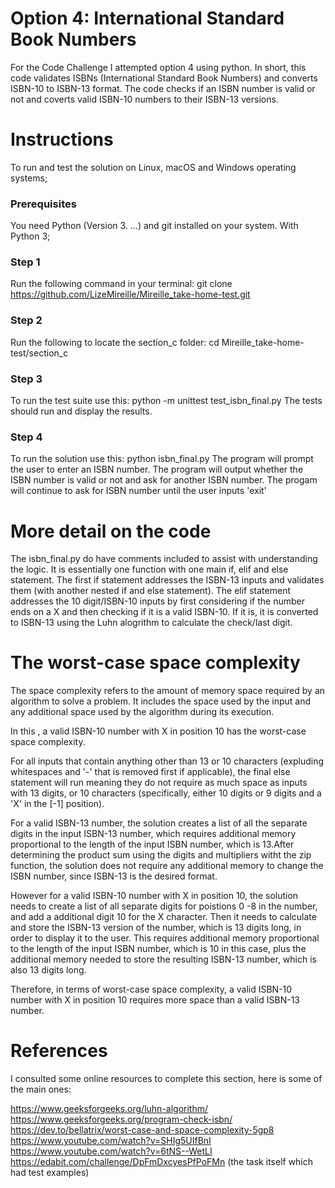 # Option 4: International Standard Book Numbers

For the Code Challenge I attempted option 4 using python. 
In short, this code validates ISBNs (International Standard Book Numbers) and converts ISBN-10 to ISBN-13 format. 
The code checks if an ISBN number is valid or not and coverts valid ISBN-10 numbers to their ISBN-13 versions. 

# Instructions 
To run and test the solution on Linux, macOS and Windows operating systems; 

### Prerequisites
You need Python (Version 3. ...) and git installed on your system. With Python 3; 

### Step 1
Run the following command in your terminal:
git clone https://github.com/LizeMireille/Mireille_take-home-test.git

### Step 2
Run the following to locate the section_c folder:
cd Mireille_take-home-test/section_c

### Step 3
To run the test suite use this:
python -m unittest test_isbn_final.py
The tests should run and display the results.

### Step 4 
To run the solution use this:
python isbn_final.py
The program will prompt the user to enter an ISBN number.
The program will output whether the ISBN number is valid or not and ask for another ISBN number.
The progam will continue to ask for ISBN number until the user inputs 'exit'

# More detail on the code

The isbn_final.py do have comments included to assist with understanding the logic. It is essentially one function
with one main if, elif and else statement. The first if statement addresses the ISBN-13 inputs and validates them (with another nested if and else statement). The elif statement addresses the 10 digit/ISBN-10 inputs by first considering if the number ends on a X and then checking if it is a valid ISBN-10. If it is, it is converted to ISBN-13 using the Luhn alogrithm to calculate the check/last digit. 

# The worst-case space complexity 

The space complexity refers to the amount of memory space required by an algorithm  to solve a problem. It includes the space used by the input and any additional space used by the algorithm during its execution.

In this , a valid ISBN-10 number with X in position 10 has the worst-case space complexity.

For all inputs that contain anything other than 13 or 10 characters (expluding whitespaces and '-' that is removed first if applicable), the final else statement  will run meaning they do not require as much space as inputs with 13 digits, or 10 characters (specifically, either 10 digits or 9 digits and a 'X' in the [-1] position). 

For a valid ISBN-13 number, the solution creates a list of all the separate digits in the input ISBN-13 number, which requires additional memory proportional to the length of the input ISBN number, which is 13.After determining the product sum using the digits and multipliers witht the zip function, the solution does not require any additional memory to change the ISBN number, since ISBN-13 is the desired format.

However for a valid ISBN-10 number with X in position 10, the solution needs to create a list of all separate digits for poistions 0 -8 in the  number, and add a additional digit 10 for the X character. Then it needs to calculate and store the ISBN-13 version of the number, which is 13 digits long, in order to display it to the user. This requires additional memory proportional to the length of the input ISBN number, which is 10 in this case, plus the additional memory needed to store the resulting ISBN-13 number, which is also 13 digits long.

Therefore, in terms of worst-case space complexity, a valid ISBN-10 number with X in position 10 requires more space than a valid ISBN-13 number.

# References

I consulted some online resources to complete this section, here is some of the main ones:

https://www.geeksforgeeks.org/luhn-algorithm/
https://www.geeksforgeeks.org/program-check-isbn/
https://dev.to/bellatrix/worst-case-and-space-complexity-5gp8
https://www.youtube.com/watch?v=SHIg5UIfBnI
https://www.youtube.com/watch?v=6tNS--WetLI
https://edabit.com/challenge/DpFmDxcyesPfPoFMn (the task itself which had test examples)
 
